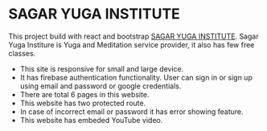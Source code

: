 # SAGAR YUGA INSTITUTE

This project build with react and bootstrap [SAGAR YUGA INSTITUTE](https://sagar-yoga-institute.web.app/). Sagar Yuga Institure is Yuga and Meditation service provider, it also has few free classes.

- This site is responsive for small and large device.
- It has firebase authentication functionality. User can sign in or sign up using email and password or google credentials.
- There are total 6 pages in this website.
- This website has two protected route.
- In case of incorrect email or password it has error showing feature.
- This website has embeded YouTube video.
